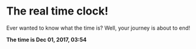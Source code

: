 # The real time clock!

Ever wanted to know what the time is? Well, your journey is about to end!

**The time is Dec 01, 2017, 03:54**